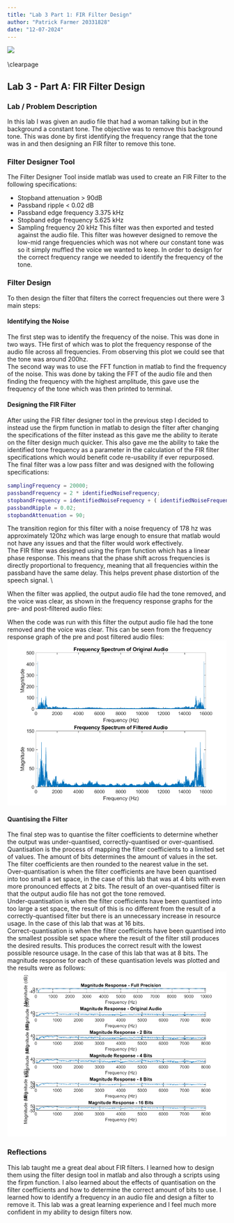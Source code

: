 ```yaml
---
title: "Lab 3 Part 1: FIR Filter Design"
author: "Patrick Farmer 20331828"
date: "12-07-2024"
---
```


![](https://www.tcd.ie/media/tcd/site-assets/images/tcd-logo.png)

\clearpage


## Lab 3 - Part A: FIR Filter Design

### Lab / Problem Description
In this lab I was given an audio file that had a woman talking but in the background a constant tone. The objective was to remove this background tone. This was done by first identifying the frequency range that the tone was in and then designing an FIR filter to remove this tone. 

### Filter Designer Tool
The Filter Designer Tool inside matlab was used to create an FIR Filter to the following specifications:
* Stopband attenuation > 90dB
* Passband ripple < 0.02 dB
* Passband edge frequency 3.375 kHz
* Stopband edge frequency 5.625 kHz
* Sampling frequency 20 kHz
This filter was then exported and tested against the audio file. This filter was however designed to remove the low-mid range frequencies which was not where our constant tone was so it simply muffled the voice we wanted to keep. In order to design for the correct frequency range we needed to identify the frequency of the tone.

### Filter Design
To then design the filter that filters the correct frequencies out there were 3 main steps:

#### Identifying the Noise
The first step was to identify the frequency of the noise. This was done in two ways. THe first of which was to plot the frequency response of the audio file across all frequencies. From observing this plot we could see that the tone was around 200hz.\
The second way was to use the FFT function in matlab to find the frequency of the noise. This was done by taking the FFT of the audio file and then finding the frequency with the highest amplitude, this gave use the frequency of the tone which was then printed to terminal.

#### Designing the FIR Filter
After using the FIR filter designer tool in the previous step I decided to instead use the firpm function in matlab to design the filter after changing the specifications of the filter instead as this gave me the ability to iterate on the filter design much quicker. This also gave me the ability to take the identified tone frequency as a parameter in the calculation of the FIR filter specifications which would benefit code re-usability if ever repurposed. The final filter was a low pass filter and was designed with the following specifications:

```matlab
samplingFrequency = 20000;
passbandFrequency = 2 * identifiedNoiseFrequency;
stopbandFrequency = identifiedNoiseFrequency + ( identifiedNoiseFrequency / 3) ;
passbandRipple = 0.02;
stopbandAttenuation = 90;
```

The transition region for this filter with a noise frequency of 178 hz was approximately 120hz which was large enough to ensure that matlab would not have any issues and that the filter would work effectively. \
The FIR filter was designed using the firpm function which has a linear phase response. This means that the phase shift across frequencies is directly proportional to frequency, meaning that all frequencies within the passband have the same delay. This helps prevent phase distortion of the speech signal. \

When the filter was applied, the output audio file had the tone removed, and the voice was clear, as shown in the frequency response graphs for the pre- and post-filtered audio files:

When the code was run with this filter the output audio file had the tone removed and the voice was clear. This can be seen from the frequency response graph of the pre and post filtered audio files:\
![](./Images/frequency_spectrum_comparison.png)

#### Quantising the Filter
The final step was to quantise the filter coefficients to determine whether the output was under-quantised, correctly-quantised or over-quantised.
Quantisation is the process of mapping the filter coefficients to a limited set of values. The amount of bits determines the amount of values in the set. The filter coefficients are then rounded to the nearest value in the set.\
Over-quantisation is when the filter coefficients are have been quantised into too small a set space, in the case of this lab that was at 4 bits with even more pronounced effects at 2 bits. The result of an over-quantised filter is that the output audio file has not got the tone removed.\
Under-quantisation is when the filter coefficients have been quantised into too large a set space, the result of this is no different from the result of a correctly-quantised filter but there is an unnecessary increase in resource usage. In the case of this lab that was at 16 bits.\
Correct-quantisation is when the filter coefficients have been quantised into the smallest possible set space where the result of the filter still produces the desired results. This produces the correct result with the lowest possible resource usage. In the case of this lab that was at 8 bits.
The magnitude response for each of these quantisation levels was plotted and the results were as follows:
![](./Images/quantised_magnitude_response_comparison.png)


### Reflections
This lab taught me a great deal about FIR filters. I learned how to design them using the filter design tool in matlab and also through a scripts using the firpm function. I also learned about the effects of quantisation on the filter coefficients and how to determine the correct amount of bits to use. I learned how to identify a frequency in an audio file and design a filter to remove it. This lab was a great learning experience and I feel much more confident in my ability to design filters now.